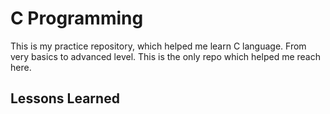 
# C Programming

This is my practice repository, which helped me learn C language. 
From very basics to advanced level. This is the only repo which helped me reach here.

## Lessons Learned



